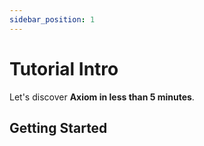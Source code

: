 ```yaml
---
sidebar_position: 1
---
```


# Tutorial Intro

Let's discover **Axiom in less than 5 minutes**.

## Getting Started
